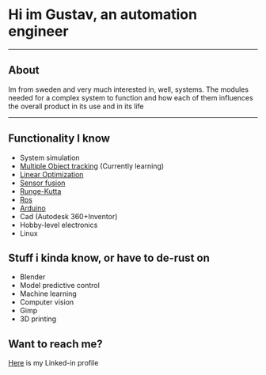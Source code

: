 # Hi im Gustav, an automation engineer
<hr>

## About
Im from sweden and very much interested in, well, systems. 
The modules needed for a complex system to function and how each of them influences the overall product in its use and in its life
<hr>

## Functionality I know
- System simulation
- [Multiple Object tracking](https://en.wikipedia.org/wiki/Multiple_object_tracking) (Currently learning)
- [Linear Optimization](https://en.wikipedia.org/wiki/Linear_programming)
- [Sensor fusion](https://en.wikipedia.org/wiki/Sensor_fusion)
- [Runge-Kutta](https://en.wikipedia.org/wiki/Runge%E2%80%93Kutta_methods)
- [Ros](https://www.ros.org/)
- [Arduino](https://www.arduino.cc/)
- Cad (Autodesk 360+Inventor)
- Hobby-level electronics
- Linux

## Stuff i kinda know, or have to de-rust on
- Blender
- Model predictive control
- Machine learning
- Computer vision
- Gimp
- 3D printing

## Want to reach me?
[Here](https://www.linkedin.com/in/gustav-lindstr%C3%B6m/) is my Linked-in profile
